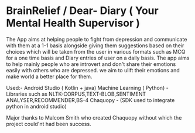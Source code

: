 # BrainRelief / Dear- Diary ( Your Mental Health Supervisor )
The App aims at helping people to fight from depression and communicate with them at a 1-1 basis alongside giving them suggestions based on 
their choices which will be taken from the user in various formats such as MCQ for a one time basis and Diary entries of user on a daily basis. 
The app aims to help mainly people who are introvert and don't share their emotions easily with others who are depressed.
we aim to ulift their emotions and make world a better place for them.


Used:-
Android Studio ( Kotlin + java)
Machine Learning ( Python)  - Libraries such as NLTK-CORPUS,TEXT-BLOB,SENTIMENT ANALYSER,RECOMMENDER,BS-4
Chaquopy - (SDK  used to integrate python in android studio)

Major thanks to Malcom Smith who created Chaquopy without which the project could'nt had been success.

